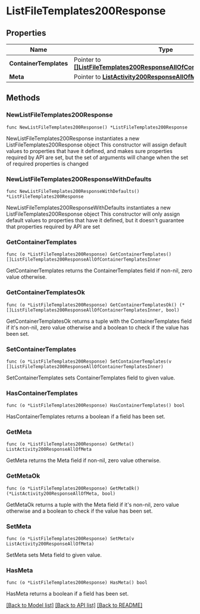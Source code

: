 # ListFileTemplates200Response

## Properties

Name | Type | Description | Notes
------------ | ------------- | ------------- | -------------
**ContainerTemplates** | Pointer to [**[]ListFileTemplates200ResponseAllOfContainerTemplatesInner**](ListFileTemplates200ResponseAllOfContainerTemplatesInner.md) |  | [optional] 
**Meta** | Pointer to [**ListActivity200ResponseAllOfMeta**](ListActivity200ResponseAllOfMeta.md) |  | [optional] 

## Methods

### NewListFileTemplates200Response

`func NewListFileTemplates200Response() *ListFileTemplates200Response`

NewListFileTemplates200Response instantiates a new ListFileTemplates200Response object
This constructor will assign default values to properties that have it defined,
and makes sure properties required by API are set, but the set of arguments
will change when the set of required properties is changed

### NewListFileTemplates200ResponseWithDefaults

`func NewListFileTemplates200ResponseWithDefaults() *ListFileTemplates200Response`

NewListFileTemplates200ResponseWithDefaults instantiates a new ListFileTemplates200Response object
This constructor will only assign default values to properties that have it defined,
but it doesn't guarantee that properties required by API are set

### GetContainerTemplates

`func (o *ListFileTemplates200Response) GetContainerTemplates() []ListFileTemplates200ResponseAllOfContainerTemplatesInner`

GetContainerTemplates returns the ContainerTemplates field if non-nil, zero value otherwise.

### GetContainerTemplatesOk

`func (o *ListFileTemplates200Response) GetContainerTemplatesOk() (*[]ListFileTemplates200ResponseAllOfContainerTemplatesInner, bool)`

GetContainerTemplatesOk returns a tuple with the ContainerTemplates field if it's non-nil, zero value otherwise
and a boolean to check if the value has been set.

### SetContainerTemplates

`func (o *ListFileTemplates200Response) SetContainerTemplates(v []ListFileTemplates200ResponseAllOfContainerTemplatesInner)`

SetContainerTemplates sets ContainerTemplates field to given value.

### HasContainerTemplates

`func (o *ListFileTemplates200Response) HasContainerTemplates() bool`

HasContainerTemplates returns a boolean if a field has been set.

### GetMeta

`func (o *ListFileTemplates200Response) GetMeta() ListActivity200ResponseAllOfMeta`

GetMeta returns the Meta field if non-nil, zero value otherwise.

### GetMetaOk

`func (o *ListFileTemplates200Response) GetMetaOk() (*ListActivity200ResponseAllOfMeta, bool)`

GetMetaOk returns a tuple with the Meta field if it's non-nil, zero value otherwise
and a boolean to check if the value has been set.

### SetMeta

`func (o *ListFileTemplates200Response) SetMeta(v ListActivity200ResponseAllOfMeta)`

SetMeta sets Meta field to given value.

### HasMeta

`func (o *ListFileTemplates200Response) HasMeta() bool`

HasMeta returns a boolean if a field has been set.


[[Back to Model list]](../README.md#documentation-for-models) [[Back to API list]](../README.md#documentation-for-api-endpoints) [[Back to README]](../README.md)


